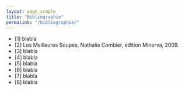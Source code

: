 ```yaml
---
layout: page_simple
title: "Bibliographie"
permalink: "/bibliographie/"
---
```

- [1] blabla   
- [2] Les Meilleures Soupes, Nathalie Combier, édition Minerva, 2009.<a class="anchor-tag" id="meilleuressoupes"></a>  
- [3] blabla   
- [4] blabla   
- [5] blabla   
- [6] blabla   
- [7] blabla   
- [8] blabla   

